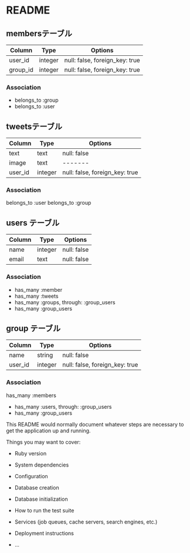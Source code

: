 # README

## membersテーブル

|Column|Type|Options|
|------|----|-------|
|user_id|integer|null: false, foreign_key: true|
|group_id|integer|null: false, foreign_key: true|

### Association
- belongs_to :group
- belongs_to :user


## tweetsテーブル

|Column|Type|Options|
|------|----|-------|
|text|text|null: false|
|image|text|-------|
|user_id|integer|null: false, foreign_key: true|

### Association
belongs_to :user
belongs_to :group



## users テーブル
|Column|Type|Options|
|------|----|-------|
|name|integer|null: false|
|email|text|null: false|

### Association
 - has_many :member
 - has_many :tweets
 - has_many :groups, through: :group_users
 - has_many :group_users


## group テーブル
|Column|Type|Options|
|------|----|-------|
|name|string|null: false|
|user_id|integer|null: false, foreign_key: true|

### Association
has_many :members
 - has_many :users, through: :group_users
 - has_many :group_users



This README would normally document whatever steps are necessary to get the
application up and running.

Things you may want to cover:

* Ruby version

* System dependencies

* Configuration

* Database creation

* Database initialization

* How to run the test suite

* Services (job queues, cache servers, search engines, etc.)

* Deployment instructions

* ...

